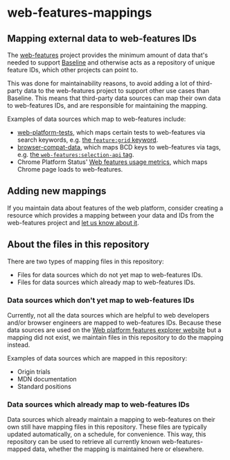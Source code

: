 # web-features-mappings

## Mapping external data to web-features IDs

The [web-features](https://github.com/web-platform-dx/web-features) project provides the minimum amount of data that's needed to support [Baseline](https://web-platform-dx.github.io/web-features/) and otherwise acts as a repository of unique feature IDs, which other projects can point to.

This was done for maintainability reasons, to avoid adding a lot of third-party data to the web-features project to support other use cases than Baseline. This means that third-party data sources can map their own data to web-features IDs, and are responsible for maintaining the mapping.

Examples of data sources which map to web-features include:

* [web-platform-tests](https://wpt.fyi), which maps certain tests to web-features via search keywords, e.g. [the `feature:grid` keyword](https://wpt.fyi/results/?q=feature:grid).
* [browser-compat-data](https://github.com/mdn/browser-compat-data/), which maps BCD keys to web-features via tags, e.g. [the `web-features:selection-api` tag](https://github.com/search?q=repo%3Amdn%2Fbrowser-compat-data%20web-features%3Aselection-api&type=code).
* Chrome Platform Status' [Web features usage metrics](https://chromestatus.com/metrics/webfeature/popularity), which maps Chrome page loads to web-features.

## Adding new mappings

If you maintain data about features of the web platform, consider creating a resource which provides a mapping between your data and IDs from the web-features project and [let us know about it](https://github.com/web-platform-dx/web-features-mappings/issues).

## About the files in this repository

There are two types of mapping files in this repository:

* Files for data sources which do not yet map to web-features IDs.
* Files for data sources which already map to web-features IDs.

### Data sources which don't yet map to web-features IDs

Currently, not all the data sources which are helpful to web developers and/or browser engineers are mapped to web-features IDs. Because these data sources are used on the [Web platform features explorer website](https://web-platform-dx.github.io/web-features-explorer/) but a mapping did not exist, we maintain files in this repository to do the mapping instead.

Examples of data sources which are mapped in this repository:

* Origin trials
* MDN documentation
* Standard positions

### Data sources which already map to web-features IDs

Data sources which already maintain a mapping to web-features on their own still have mapping files in this repository. These files are typically updated automatically, on a schedule, for convenience. This way, this repository can be used to retrieve all currently known web-features-mapped data, whether the mapping is maintained here or elsewhere.
